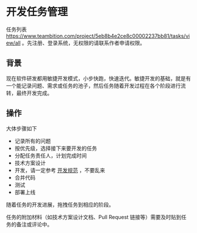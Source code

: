 # 开发任务管理

任务列表 https://www.teambition.com/project/5eb8b4e2ce8c00002237bb81/tasks/view/all 。先注册、登录系统，无权限的请联系作者申请权限。

## 背景

现在软件研发都用敏捷开发模式，小步快跑，快速迭代。敏捷开发的基础，就是有一个能记录问题、需求或任务的池子，然后任务随着开发过程在各个阶段进行流转，最终开发完成。

## 操作

大体步骤如下

- 记录所有的问题
- 按优先级，选择接下来要开发的任务
- 分配任务责任人，计划完成时间
- 技术方案设计
- 开发，请一定参考 [开发规范](./dev.md) ，不要乱来
- 合并代码
- 测试
- 部署上线

随着任务的开发进展，拖拽任务到相应的阶段。

任务的附加材料（如技术方案设计文档、Pull Request 链接等）需要及时贴到任务的备注或评论中。
